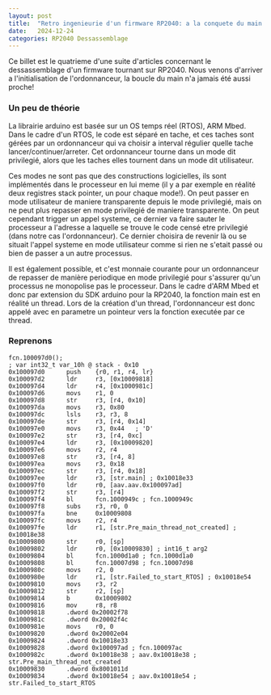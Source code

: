 ```yaml
---
layout: post
title:  "Retro ingenieurie d'un firmware RP2040: a la conquete du main - partie 3"
date:   2024-12-24
categories: RP2040 Dessassemblage
---
```



Ce billet est le quatrieme d'une suite d'articles concernant le dessassemblage d'un firmware tournant sur RP2040. Nous venons d'arriver a l'initialisation de l'ordonnanceur, la boucle du main n'a jamais été aussi proche! 


### Un peu de théorie 

La librairie arduino est basée sur un OS temps réel (RTOS), ARM Mbed. Dans le cadre d'un RTOS, le code est séparé en tache, et ces taches sont gérées par un ordonnanceur qui va choisir a interval régulier quelle tache lancer/continuer/arreter. Cet ordonnanceur tourne dans un mode dit privilegié, alors que les taches elles tournent dans un mode dit utilisateur. 

Ces modes ne sont pas que des constructions logicielles, ils sont implémentés dans le processeur en lui meme (il y a par exemple en réalité deux registres stack pointer, un pour chaque mode!). On peut passer en mode utilisateur de maniere transparente depuis le mode privilegié, mais on ne peut plus repasser en mode privilegié de maniere transparente. On peut cependant trigger un appel systeme, ce dernier va faire sauter le processeur a l'adresse a laquelle se trouve le code censé etre privilegié (dans notre cas l'ordonnanceur). Ce dernier choisira de revenir là ou se situait l'appel systeme en mode utilisateur comme si rien ne s'etait passé ou bien de passer a un autre processus. 

Il est également possible, et c'est monnaie courante pour un ordonnanceur de repasser de manière periodique en mode privilegié pour s'assurer qu'un processus ne monopolise pas le processeur. Dans le cadre d'ARM Mbed et donc par extension du SDK arduino pour la RP2040, la fonction main est en réalité un thread. Lors de la création d'un thread, l'ordonnanceur est donc appelé avec en parametre un pointeur vers la fonction executée par ce thread.   

### Reprenons 

```
fcn.100097d0();
; var int32_t var_10h @ stack - 0x10
0x100097d0      push    {r0, r1, r4, lr}
0x100097d2      ldr     r3, [0x10009818]
0x100097d4      ldr     r4, [0x1000981c]
0x100097d6      movs    r1, 0
0x100097d8      str     r3, [r4, 0x10]
0x100097da      movs    r3, 0x80
0x100097dc      lsls    r3, r3, 8
0x100097de      str     r3, [r4, 0x14]
0x100097e0      movs    r3, 0x44   ; 'D'
0x100097e2      str     r3, [r4, 0xc]
0x100097e4      ldr     r3, [0x10009820]
0x100097e6      movs    r2, r4
0x100097e8      str     r3, [r4, 8]
0x100097ea      movs    r3, 0x18
0x100097ec      str     r3, [r4, 0x18]
0x100097ee      ldr     r3, [str.main] ; 0x10018e33
0x100097f0      ldr     r0, [aav.aav.0x100097ad]
0x100097f2      str     r3, [r4]
0x100097f4      bl      fcn.1000949c ; fcn.1000949c
0x100097f8      subs    r3, r0, 0
0x100097fa      bne     0x10009808
0x100097fc      movs    r2, r4
0x100097fe      ldr     r1, [str.Pre_main_thread_not_created] ; 0x10018e38
0x10009800      str     r0, [sp]
0x10009802      ldr     r0, [0x10009830] ; int16_t arg2
0x10009804      bl      fcn.1000d1a0 ; fcn.1000d1a0
0x10009808      bl      fcn.10007d98 ; fcn.10007d98
0x1000980c      movs    r2, 0
0x1000980e      ldr     r1, [str.Failed_to_start_RTOS] ; 0x10018e54
0x10009810      movs    r3, r2
0x10009812      str     r2, [sp]
0x10009814      b       0x10009802
0x10009816      mov     r8, r8
0x10009818      .dword 0x20002f78
0x1000981c      .dword 0x20002f4c
0x1000981e      movs    r0, 0
0x10009820      .dword 0x20002e04
0x10009824      .dword 0x10018e33
0x10009828      .dword 0x100097ad ; fcn.100097ac
0x1000982c      .dword 0x10018e38 ; aav.0x10018e38 ; str.Pre_main_thread_not_created
0x10009830      .dword 0x8001011d
0x10009834      .dword 0x10018e54 ; aav.0x10018e54 ; str.Failed_to_start_RTOS
```


